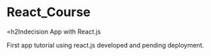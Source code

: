 # React_Course
<h2Indecision App with React.js</h2>
<p>First app tutorial using react.js developed and pending deployment.</p>
